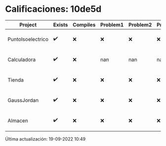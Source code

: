 # Calificaciones: 10de5d
|Project|Exists|Compiles|Problem1|Problem2|Problem3|Extra|Grade|CommitHash|CommitDate|CheckDate|DueDate|Comments|❌|
|-|-|-|-|-|-|-|-|-|-|-|-|-|-|
|PuntoIsoelectrico|✔️|❌|❌|❌|❌|❌|5.0|63db1104ea9c06ae5975efe2efdced65a6e0c113|30-11-2020 11:09:57|30-11-2020 21:11:31|26-11-2020 21:00:00|Tu código no compila|nan|
|Calculadora|✔️|❌|nan|nan|nan|nan|nan|df7065bbf9b18a3695f3a13a35adb6f2e58ff779|26-10-2020 23:50:20|27-10-2020 21:02:08|15-10-2020 21:00:00|Tu código no compila|nan|
|Tienda|✔️|❌|❌|❌|❌|❌|5.0|b63e64bf52d616fd4478f3b6e1b2f04d6156ce42|17-12-2020 22:10:50|18-12-2020 21:01:57|11-12-2020 21:00:00|Tu código no compila|nan|
|GaussJordan|✔️|❌|❌|❌|❌|❌|5.0|3404e4e9d3859b54fef1896a8cdd236f07fb2c3c|03-11-2020 07:37:22|03-11-2020 21:30:17|19-11-2020 21:00:00|Tu código no compila|nan|
|Almacen|✔️|❌|❌|❌|❌|❌|5.0|1fc6ff17df38cda66703753c61cc1607017de58e|01-12-2020 21:13:05|02-12-2020 21:00:16|04-12-2020 21:00:00|Tu código no compila|nan|

Última actualización: 19-09-2022 10:49
